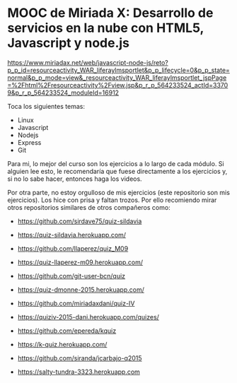 # MOOC de Miriada X: Desarrollo de servicios en la nube con HTML5, Javascript y node.js

https://www.miriadax.net/web/javascript-node-js/reto?p_p_id=resourceactivity_WAR_liferaylmsportlet&p_p_lifecycle=0&p_p_state=normal&p_p_mode=view&_resourceactivity_WAR_liferaylmsportlet_jspPage=%2Fhtml%2Fresourceactivity%2Fview.jsp&p_r_p_564233524_actId=33709&p_r_p_564233524_moduleId=16912

Toca los siguientes temas:
- Linux
- Javascript
- Nodejs
- Express
- Git

Para mi, lo mejor del curso son los ejercicios a lo largo de cada módulo. Si alguien lee esto, le recomendaría que fuese directamente a los ejercicios y, si no lo sabe hacer, entonces haga los videos.

Por otra parte, no estoy orgulloso de mis ejercicios (este repositorio son mis ejercicios). Los hice con prisa y faltan trozos. Por ello recomiendo mirar otros repositorios similares de otros compañeros como:

- https://github.com/sirdave75/quiz-sildavia
- https://quiz-sildavia.herokuapp.com/

- https://github.com/llaperez/quiz_M09
- https://quiz-llaperez-m09.herokuapp.com/

- https://github.com/git-user-bcn/quiz
- https://quiz-dmonne-2015.herokuapp.com/

- https://github.com/miriadaxdani/quiz-IV
- https://quiziv-2015-dani.herokuapp.com/quizes/

- https://github.com/epereda/kquiz
- https://k-quiz.herokuapp.com/

- https://github.com/siranda/jcarbajo-q2015
- https://salty-tundra-3323.herokuapp.com
